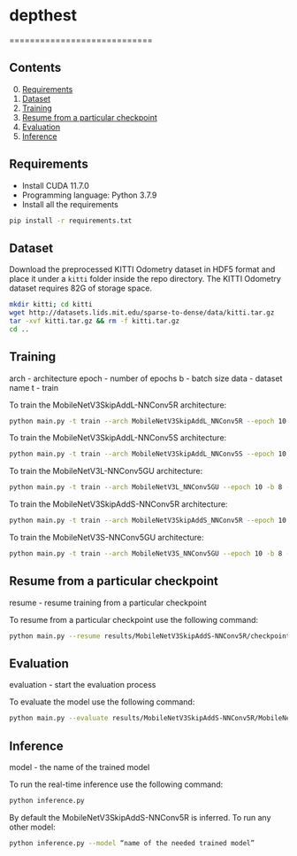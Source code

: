 # depthest

============================

## Contents
0. [Requirements](#requirements)
0. [Dataset](#dataset)
0. [Training](#training)
0. [Resume from a particular checkpoint](#resume-from-a-particular-checkpoint)
0. [Evaluation](#evaluation)
0. [Inference](#inference)

## Requirements
- Install CUDA 11.7.0
- Programming language: Python 3.7.9
- Install all the requirements 
```bash
pip install -r requirements.txt
```

## Dataset
Download the preprocessed KITTI Odometry dataset in HDF5 format and place it under a `kitti` folder inside the repo directory. The KITTI Odometry dataset requires 82G of storage space.
```bash
mkdir kitti; cd kitti
wget http://datasets.lids.mit.edu/sparse-to-dense/data/kitti.tar.gz
tar -xvf kitti.tar.gz && rm -f kitti.tar.gz
cd ..
```

## Training 
arch - architecture 
epoch - number of epochs
b - batch size 
data - dataset name
t - train 

To train the MobileNetV3SkipAddL-NNConv5R architecture:
```bash
python main.py -t train --arch MobileNetV3SkipAddL_NNConv5R --epoch 10 -b 8 --data kitti
```
To train the MobileNetV3SkipAddL-NNConv5S architecture:
```bash
python main.py -t train --arch MobileNetV3SkipAddL_NNConv5S --epoch 10 -b 8 --data kitti
```
To train the MobileNetV3L-NNConv5GU architecture:
```bash
python main.py -t train --arch MobileNetV3L_NNConv5GU --epoch 10 -b 8 --data kitti
```
To train the MobileNetV3SkipAddS-NNConv5R architecture:
```bash
python main.py -t train --arch MobileNetV3SkipAddS_NNConv5R --epoch 10 -b 8 --data kitti
```
To train the MobileNetV3S-NNConv5GU architecture:
```bash
python main.py -t train --arch MobileNetV3S_NNConv5GU --epoch 10 -b 8 --data kitti
```

## Resume from a particular checkpoint
resume - resume training from a particular checkpoint

To resume from a particular checkpoint use the following command:
```bash
python main.py --resume results/MobileNetV3SkipAddS-NNConv5R/checkpoint_10.pth.tar
```

## Evaluation
evaluation - start the evaluation process 

To evaluate the model use the following command:      
```bash
python main.py --evaluate results/MobileNetV3SkipAddS-NNConv5R/MobileNetV3SkipAddS-NNConv5R.pth.tar
```

## Inference
model - the name of the trained model

To run the real-time inference use the following command:
```bash
python inference.py 
```
By default the MobileNetV3SkipAddS-NNConv5R is inferred. To run any other model:
```bash
python inference.py --model “name of the needed trained model”
```
